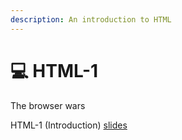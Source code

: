 ```yaml
---
description: An introduction to HTML
---
```


# 💻 HTML-1

The browser wars

HTML-1 (Introduction) [slides](https://docs.google.com/presentation/d/1x5yJObVVAyUj2uUV3VKqxvY1L2ucPrwKDUFKmZ2elUw/edit#slide=id.g251480b7a6\_0\_200)

<figure><img src="https://omundy.github.io/dig245-critical-web-design/assets/img/code-html-anatomy.png" alt=""><figcaption></figcaption></figure>
